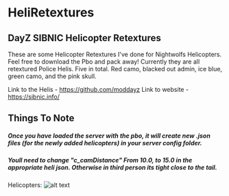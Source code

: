 # HeliRetextures
## DayZ SIBNIC Helicopter Retextures

These are some Helicopter Retextures I've done for Nightwolfs Helicopters. Feel free to download the Pbo and pack away!
Currently they are all retextured Police Helis. Five in total. Red camo, blacked out admin, ice blue, green camo, and the pink skull.

Link to the Helis - https://github.com/moddayz
Link to website - https://sibnic.info/


## Things To Note 

##### Once you have loaded the server with the pbo, it will create new .json files (for the newly added helicopters) in your server config folder.
##### Youll need to change "c_camDistance" From 10.0, to 15.0 in the appropriate heli json. Otherwise in third person its tight close to the tail.

Helicopters: 
![alt text](https://i.imgur.com/XNIXtJL.png "Helicopters")
